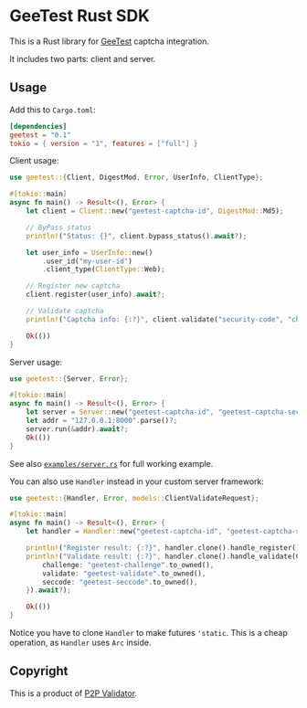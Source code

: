 # GeeTest Rust SDK

This is a Rust library for [GeeTest][1] captcha integration.

It includes two parts: client and server.

## Usage

Add this to `Cargo.toml`:

```toml
[dependencies]
geetest = "0.1"
tokio = { version = "1", features = ["full"] }
```

Client usage:

```rust
use geetest::{Client, DigestMod, Error, UserInfo, ClientType};

#[tokio::main]
async fn main() -> Result<(), Error> {
    let client = Client::new("geetest-captcha-id", DigestMod::Md5);

    // ByPass status
    println!("Status: {}", client.bypass_status().await?);

    let user_info = UserInfo::new()
        .user_id("my-user-id")
        .client_type(ClientType::Web);

    // Register new captcha
    client.register(user_info).await?;

    // Validate captcha
    println!("Captcha info: {:?}", client.validate("security-code", "challenge", user_info).await?);

    Ok(())
}
```

Server usage:

```rust
use geetest::{Server, Error};

#[tokio::main]
async fn main() -> Result<(), Error> {
    let server = Server::new("geetest-captcha-id", "geetest-captcha-secret");
    let addr = "127.0.0.1:8000".parse()?;
    server.run(&addr).await?;
    Ok(())
}
```

See also [`examples/server.rs`][2] for full working example.

You can also use `Handler` instead in your custom server framework:

```rust
use geetest::{Handler, Error, models::ClientValidateRequest};

#[tokio::main]
async fn main() -> Result<(), Error> {
    let handler = Handler::new("geetest-captcha-id", "geetest-captcha-secret");

    println!("Register result: {:?}", handler.clone().handle_register().await?);
    println!("Validate result: {:?}", handler.clone().handle_validate(ClientValidateRequest {
        challenge: "geetest-challenge".to_owned(),
        validate: "geetest-validate".to_owned(),
        seccode: "geetest-seccode".to_owned(),
    }).await?);

    Ok(())
}
```

Notice you have to clone `Handler` to make futures `'static`.
This is a cheap operation, as `Handler` uses `Arc` inside.

## Copyright

This is a product of [P2P Validator][3].

[1]: https://www.geetest.com/en/
[2]: examples/server.rs
[3]: https://p2p.org/